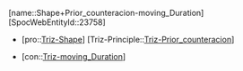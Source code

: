 ﻿---
type: TrizContradiction
aliases:
- Shape+Prior_counteracion-moving_Duration
license: CC BY-SA 4.0
copyright: https://github.com/SpocWeb
IsDeleted: false
IsReadOnly: false
Confidential: public
tags: 
- Triz/Contradiction
---
[name::Shape+Prior_counteracion-moving_Duration]
[SpocWebEntityId::23758]
+ [pro::[Triz-Shape](tech/Triz/Parameter/Triz-Shape.md)]
[Triz-Principle::[Triz-Prior_counteracion](tech/Triz/Principle/Triz-Prior_counteracion.md)]
- [con::[Triz-moving_Duration](tech/Triz/Parameter/Triz-moving_Duration.md)]

